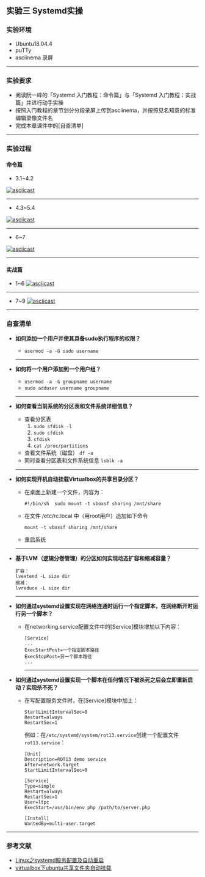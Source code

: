 ## 实验三 Systemd实操

### 实验环境
- Ubuntu18.04.4
- puTTy
- asciinema 录屏

<hr style="height:1px" />

### 实验要求
- 阅读阮一峰的「Systemd 入门教程：命令篇」与「Systemd 入门教程：实战篇」并进行动手实操
- 按照入门教程的章节划分分段录屏上传到asciinema，并按照见名知意的标准编辑录像文件名
- 完成本章课件中的[自查清单]

<hr style="height:1px" />

### 实验过程
#### 命令篇
- 3.1~4.2

[![asciicast](https://asciinema.org/a/hVR9u7z8m80uVKHBehVj0UAcC.svg)](https://asciinema.org/a/hVR9u7z8m80uVKHBehVj0UAcC)

<hr style="height:1px" />

- 4.3~5.4

[![asciicast](https://asciinema.org/a/PHmhQIZox4ddmWbtHWk3FiAR0.svg)](https://asciinema.org/a/PHmhQIZox4ddmWbtHWk3FiAR0)

<hr style="height:1px" />

- 6~7

[![asciicast](https://asciinema.org/a/QbsmDcHlowiGTymUYfCuJsE6A.svg)](https://asciinema.org/a/QbsmDcHlowiGTymUYfCuJsE6A)

<hr style="height:1px" />

#### 实战篇

- 1~6
[![asciicast](https://asciinema.org/a/LPbpb51ytJV0k6L349n6zWZiM.svg)](https://asciinema.org/a/LPbpb51ytJV0k6L349n6zWZiM)

<hr style="height:1px" />

- 7~9
[![asciicast](https://asciinema.org/a/fGxH7GLvBAxC8YxfHeCvglji7.svg)](https://asciinema.org/a/fGxH7GLvBAxC8YxfHeCvglji7)

<hr style="height:1px" />

### 自查清单
- **如何添加一个用户并使其具备sudo执行程序的权限？**
    + ```usermod -a -G sudo username```

    <hr style="height:1px" />

- **如何将一个用户添加到一个用户组？**
    + ```usermod -a -G groupname username```
    + ```sudo adduser username groupname```

    <hr style="height:1px" />

- **如何查看当前系统的分区表和文件系统详细信息？**
    + 查看分区表
      1. `sudo sfdisk -l`
      2. `sudo cfdisk`
      3. `cfdisk`
      4. `cat /proc/partitions`
    + 查看文件系统（磁盘）
    `df -a`
    + 同时查看分区表和文件系统信息
    `lsblk -a` 

    <hr style="height:1px" />

- **如何实现开机自动挂载Virtualbox的共享目录分区？**
    + 在桌面上新建一个文件，内容为： 
        ```
        #!/bin/sh  sudo mount -t vboxsf sharing /mnt/share
        ```
    + 在文件 /etc/rc.local 中（用root用户）追加如下命令
        ```
        mount -t vboxsf sharing /mnt/share
        ```
    + 重启系统

    <hr style="height:1px" />

- **基于LVM（逻辑分卷管理）的分区如何实现动态扩容和缩减容量？**
    ```
    扩容：
    lvextend -L size dir
    缩减：
    lvreduce -L size dir
    ```

    <hr style="height:1px" />

- **如何通过systemd设置实现在网络连通时运行一个指定脚本，在网络断开时运行另一个脚本？**
  + 在networking.service配置文件中的[Service]模块增加以下内容：
    ```
    [Service]
    ...
    ExecStartPost=一个指定脚本路径
    ExecStopPost=另一个脚本路径 
    ...
    ```

    <hr style="height:1px" />

- **如何通过systemd设置实现一个脚本在任何情况下被杀死之后会立即重新启动？实现杀不死？**
    + 在写配置服务文件时，在[Service]模块中加上：
        ```
        StartLimitIntervalSec=0
        Restart=always
        RestartSec=1
        ```
        例如：在`/etc/systemd/system/rot13.service`创建一个配置文件`rot13.service`：
        ```
        [Unit]
        Description=ROT13 demo service
        After=network.target
        StartLimitIntervalSec=0

        [Service]
        Type=simple
        Restart=always
        RestartSec=1
        User=ltpc
        ExecStart=/usr/bin/env php /path/to/server.php
 
        [Install]
        WantedBy=multi-user.target
        ```

<hr style="height:1px" />

### 参考文献

- [Linux之systemd服务配置及自动重启](https://www.cnblogs.com/nxzblogs/p/11755972.html)
- [virtualbox下ubuntu共享文件夹自动挂载](https://blog.csdn.net/u013394556/article/details/49894999)
